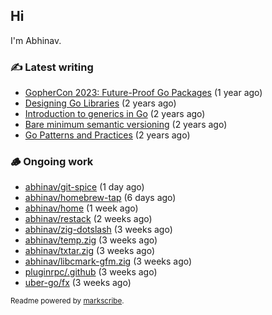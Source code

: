 ## Hi

I'm Abhinav.

### ✍️ Latest writing


- [GopherCon 2023: Future-Proof Go Packages](https://abhinavg.net/2023/09/27/future-proof-packages/) (1 year ago)
- [Designing Go Libraries](https://abhinavg.net/2022/12/06/designing-go-libraries/) (2 years ago)
- [Introduction to generics in Go](https://abhinavg.net/2022/11/23/generics-intro/) (2 years ago)
- [Bare minimum semantic versioning](https://abhinavg.net/2022/11/07/semver/) (2 years ago)
- [Go Patterns and Practices](https://abhinavg.net/2022/09/19/go-patterns-and-practices-talk/) (2 years ago)

### 🪵 Ongoing work


- [abhinav/git-spice](https://github.com/abhinav/git-spice) (1 day ago)
- [abhinav/homebrew-tap](https://github.com/abhinav/homebrew-tap) (6 days ago)
- [abhinav/home](https://github.com/abhinav/home) (1 week ago)
- [abhinav/restack](https://github.com/abhinav/restack) (2 weeks ago)
- [abhinav/zig-dotslash](https://github.com/abhinav/zig-dotslash) (3 weeks ago)
- [abhinav/temp.zig](https://github.com/abhinav/temp.zig) (3 weeks ago)
- [abhinav/txtar.zig](https://github.com/abhinav/txtar.zig) (3 weeks ago)
- [abhinav/libcmark-gfm.zig](https://github.com/abhinav/libcmark-gfm.zig) (3 weeks ago)
- [pluginrpc/.github](https://github.com/pluginrpc/.github) (3 weeks ago)
- [uber-go/fx](https://github.com/uber-go/fx) (3 weeks ago)

<sub>Readme powered by [markscribe](https://github.com/muesli/markscribe).</sub>
